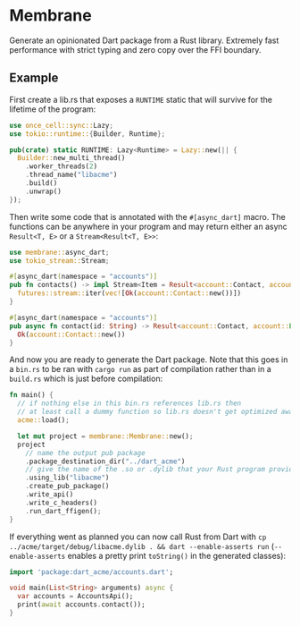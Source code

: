 # Membrane

Generate an opinionated Dart package from a Rust library. Extremely fast performance with strict typing and zero copy over the FFI boundary.

## Example

First create a lib.rs that exposes a `RUNTIME` static that will survive for the lifetime of the program:
``` rust
use once_cell::sync::Lazy;
use tokio::runtime::{Builder, Runtime};

pub(crate) static RUNTIME: Lazy<Runtime> = Lazy::new(|| {
  Builder::new_multi_thread()
    .worker_threads(2)
    .thread_name("libacme")
    .build()
    .unwrap()
});
```

Then write some code that is annotated with the `#[async_dart]` macro. The functions can be anywhere in your program and may return either an async `Result<T, E>` or a `Stream<Result<T, E>>`:

``` rust
use membrane::async_dart;
use tokio_stream::Stream;

#[async_dart(namespace = "accounts")]
pub fn contacts() -> impl Stream<Item = Result<account::Contact, account::Error>> {
  futures::stream::iter(vec![Ok(account::Contact::new())])
}

#[async_dart(namespace = "accounts")]
pub async fn contact(id: String) -> Result<account::Contact, account::Error> {
  Ok(account::Contact::new())
}
```

And now you are ready to generate the Dart package. Note that this goes in a `bin.rs` to be ran with `cargo run` as part of compilation rather than in a `build.rs` which is just before compilation:

``` rust
fn main() {
  // if nothing else in this bin.rs references lib.rs then
  // at least call a dummy function so lib.rs doesn't get optimized away
  acme::load();

  let mut project = membrane::Membrane::new();
  project
    // name the output pub package
    .package_destination_dir("../dart_acme")
    // give the name of the .so or .dylib that your Rust program provides
    .using_lib("libacme")
    .create_pub_package()
    .write_api()
    .write_c_headers()
    .run_dart_ffigen();
}
```

If everything went as planned you can now call Rust from Dart with `cp ../acme/target/debug/libacme.dylib . && dart --enable-asserts run` (`--enable-asserts` enables a pretty print `toString()` in the generated classes):

``` dart
import 'package:dart_acme/accounts.dart';

void main(List<String> arguments) async {
  var accounts = AccountsApi();
  print(await accounts.contact());
}
```

